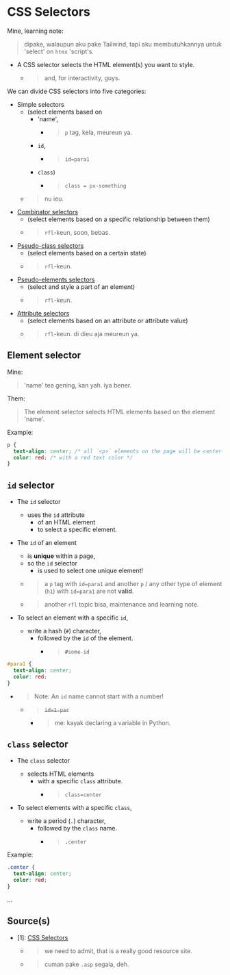 # CSS Selectors

Mine, learning note:
> dipake, walaupun aku pake Tailwind, tapi aku membutuhkannya untuk 'select' on `htmx` 'script's.

- A CSS selector selects the HTML element(s) you want to style.
  - > and, for interactivity, guys.

We can divide CSS selectors into five categories:

- Simple selectors
  - (select elements based on
    - 'name',
      - > `p` tag, kela, meureun ya.
    - `id`,
      - > `id=para1`
    - `class`)
      - > `class = px-something`
  - > nu ieu.
- [Combinator selectors](https://www.w3schools.com/css/css_combinators.asp)
  - (select elements based on a specific relationship between them)
  - > `rfl`-keun, soon, bebas.
- [Pseudo-class selectors](https://www.w3schools.com/css/css_pseudo_classes.asp)
  - (select elements based on a certain state)
  - > `rfl`-keun.
- [Pseudo-elements selectors](https://www.w3schools.com/css/css_pseudo_elements.asp)
  - (select and style a part of an element)
  - > `rfl`-keun.
- [Attribute selectors](https://www.w3schools.com/css/css_attribute_selectors.asp)
  - (select elements based on an attribute or attribute value)
  - > `rfl`-keun. di dieu aja meureun ya.

## Element selector

Mine:
> 'name' tea gening, kan yah. iya bener.

Them:
> The element selector selects HTML elements based on the element 'name'.

Example:

```css
p {
  text-align: center; /* all `<p>` elements on the page will be center-aligned */
  color: red; /* with a red text color */
}
```

## `id` selector

- The `id` selector
  - uses the `id` attribute
    - of an HTML element
    - to select a specific element.

- The `id` of an element
  - is **unique** within a page,
  - so the `id` selector
    - is used to select one unique element!
  - > a `p` tag with `id=para1` and another `p` / any other type of element (`h1`) with `id=para1` are not **valid**.
  - > another `rfl` topic bisa, maintenance and learning note.

- To select an element with a specific `id`,
  - write a hash (`#`) character,
    - followed by the `id` of the element.
      - > **`#`**`some-id`

```css
#para1 {
  text-align: center;
  color: red;
}
```

- > Note: An `id` name cannot start with a number!
  - > ~~`id=1-par`~~
    - > me: kayak declaring a variable in Python.

## `class` selector

- The `class` selector
  - selects HTML elements
    - with a specific `class` attribute.
      - > `class=center`

- To select elements with a specific `class`,
  - write a period (`.`) character,
    - followed by the `class` name.
      - > **`.`**`center`

Example:

```css
.center {
  text-align: center;
  color: red;
}
```

...

## Source(s)

- [1]: [CSS Selectors](https://www.w3schools.com/css/css_selectors.asp)
  - > we need to admit, that is a really good resource site.
  - > cuman pake `.asp` segala, deh.
